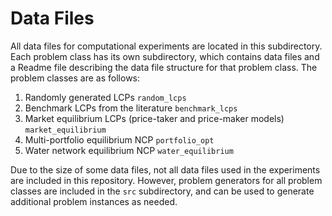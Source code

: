 # Data Files
All data files for computational experiments are located in this subdirectory. Each problem class has its own subdirectory, which contains data files and a Readme file describing the data file structure for that problem class. The problem classes are as follows:
1. Randomly generated LCPs `random_lcps`
2. Benchmark LCPs from the literature `benchmark_lcps`
3. Market equilibrium LCPs (price-taker and price-maker models) `market_equilibrium`
4. Multi-portfolio equilibrium NCP `portfolio_opt`
5. Water network equilibrium NCP `water_equilibrium`

Due to the size of some data files, not all data files used in the experiments are included in this repository. However, problem generators for all problem classes are included in the `src` subdirectory, and can be used to generate additional problem instances as needed.
